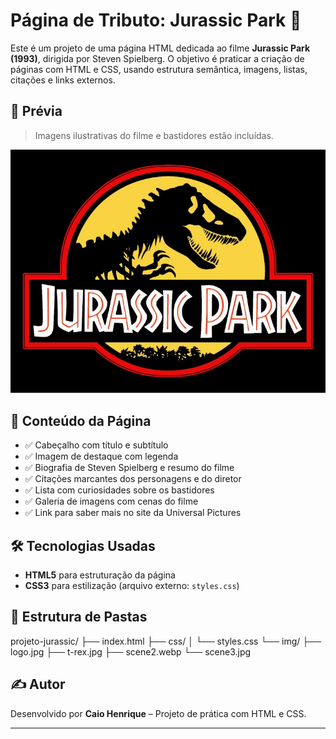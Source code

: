 # Página de Tributo: Jurassic Park 🦖

Este é um projeto de uma página HTML dedicada ao filme **Jurassic Park (1993)**, dirigida por Steven Spielberg. O objetivo é praticar a criação de páginas com HTML e CSS, usando estrutura semântica, imagens, listas, citações e links externos.

## 📸 Prévia

> Imagens ilustrativas do filme e bastidores estão incluídas.

![Logo do filme](img/logo.jpg)

## 🧠 Conteúdo da Página

- ✅ Cabeçalho com título e subtítulo
- ✅ Imagem de destaque com legenda
- ✅ Biografia de Steven Spielberg e resumo do filme
- ✅ Citações marcantes dos personagens e do diretor
- ✅ Lista com curiosidades sobre os bastidores
- ✅ Galeria de imagens com cenas do filme
- ✅ Link para saber mais no site da Universal Pictures

## 🛠️ Tecnologias Usadas

- **HTML5** para estruturação da página
- **CSS3** para estilização (arquivo externo: `styles.css`)

## 📁 Estrutura de Pastas

projeto-jurassic/
├── index.html
├── css/
│ └── styles.css
└── img/
├── logo.jpg
├── t-rex.jpg
├── scene2.webp
└── scene3.jpg

## ✍️ Autor

Desenvolvido por **Caio Henrique** – Projeto de prática com HTML e CSS.

---


